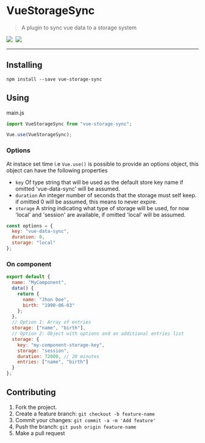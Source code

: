 # VueStorageSync

> A plugin to sync vue data to a storage system

<img src="https://badgen.net/badge/npm/1.0.0/blue"/>&nbsp;
<img src="https://badgen.net/badge/license/ISC/green"/>&nbsp;

---

## Installing

```bach
npm install --save vue-storage-sync
```

## Using

main.js

```js
import VueStorageSync from "vue-storage-sync";

Vue.use(VueStorageSync);
```

### Options

At instace set time i.e `Vue.use()` is possible to provide an options object, this object
can have the following properties

- `key` Of type string that will be used as the default store key name if omitted 'vue-data-sync' will
  be assumed.
- `duration` An integer number of seconds that the storage must self keep. if omitted 0 will be
  assumed, this means to never expire.
- `storage` A string indicating what type of storage will be used, for now 'local' and 'session' are
  available, if omitted 'local' will be assumed.

```js
const options = {
  key: "vue-data-sync",
  duration: 0,
  storage: "local"
};
```

### On component

```js
export default {
  name: "MyComponent",
  data() {
    return {
      name: "Jhon Doe",
      birth: "1990-06-03"
    };
  },
  // Option 1: Array of entries
  storage: ["name", "birth"],
  // Option 2: Object with options and an additional entries list
  storage: {
    key: "my-component-storage-key",
    storage: "session",
    duration: 72000, // 20 minutes
    entries: ["name", "birth"]
  }
};
```

## Contributing

1. Fork the project.
2. Create a feature branch: `git checkout -b feature-name`
3. Commit your changes: `git commit -a -m 'Add feature'`
4. Push the branch: `git push origin feature-name`
5. Make a pull request
